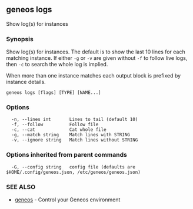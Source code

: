 ## geneos logs

Show log(s) for instances

### Synopsis


Show log(s) for instances. The default is to show the last 10 lines
for each matching instance. If either `-g` or `-v` are given without
`-f` to follow live logs, then `-c` to search the whole log is
implied.
	
When more than one instance matches each output block is prefixed by
instance details.


```
geneos logs [flags] [TYPE] [NAME...]
```

### Options

```
  -n, --lines int       Lines to tail (default 10)
  -f, --follow          Follow file
  -c, --cat             Cat whole file
  -g, --match string    Match lines with STRING
  -v, --ignore string   Match lines without STRING
```

### Options inherited from parent commands

```
  -G, --config string   config file (defaults are $HOME/.config/geneos.json, /etc/geneos/geneos.json)
```

### SEE ALSO

* [geneos](geneos.md)	 - Control your Geneos environment


